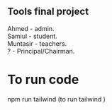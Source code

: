 ## Tools final project

Ahmed - admin.   
Samiul - student.  
Muntasir - teachers.  
? - Principal/Chairman.  

# To run code

npm run tailwind (to run tailwind )
